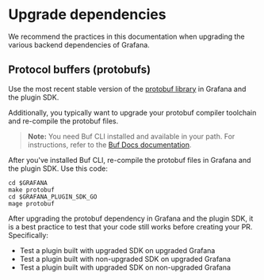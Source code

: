 # Upgrade dependencies

We recommend the practices in this documentation when upgrading the various backend dependencies of Grafana.

## Protocol buffers (protobufs)

Use the most recent stable version of the [protobuf library](http://github.com/golang/protobuf) in Grafana and the plugin SDK.

Additionally, you typically want to upgrade your protobuf compiler toolchain and re-compile the protobuf files.

> **Note:** You need Buf CLI installed and available in your path. For instructions, refer to the [Buf Docs documentation](https://buf.build/docs/installation).

After you've installed Buf CLI, re-compile the protobuf files in Grafana and the plugin SDK. Use this code:

```shell
cd $GRAFANA
make protobuf
cd $GRAFANA_PLUGIN_SDK_GO
mage protobuf
```

After upgrading the protobuf dependency in Grafana and the plugin SDK, it is a best practice to test that your code still works before creating your PR. Specifically:

- Test a plugin built with upgraded SDK on upgraded Grafana
- Test a plugin built with non-upgraded SDK on upgraded Grafana
- Test a plugin built with upgraded SDK on non-upgraded Grafana
